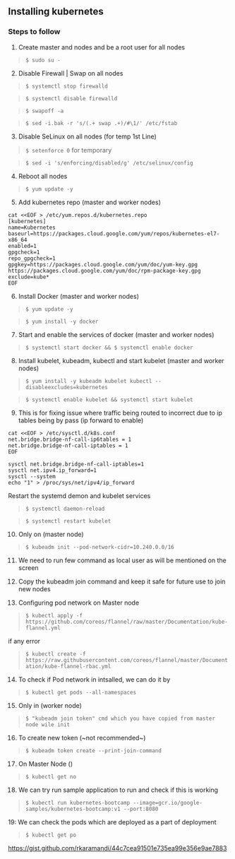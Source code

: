 ## Installing kubernetes 

### Steps to follow
1. Create master and nodes and be a root user for all nodes
 
 > `$ sudo su - `
 
2. Disable Firewall | Swap on all nodes
 
 > `$ systemctl stop firewalld`
 
 > `$ systemctl disable firewalld`
  
 > `$ swapoff -a`
 
 > `$ sed -i.bak -r 's/(.+ swap .+)/#\1/' /etc/fstab`
 
3. Disable SeLinux on all nodes (for temp 1st Line)
  
 > `$ setenforce 0` for temporary
 
 > `$ sed -i 's/enforcing/disabled/g' /etc/selinux/config`
 
4. Reboot all nodes
 
 > `$ yum update -y`
 
5. Add kubernetes repo (master and worker nodes)
 
 ```
 cat <<EOF > /etc/yum.repos.d/kubernetes.repo
 [kubernetes]
 name=Kubernetes
 baseurl=https://packages.cloud.google.com/yum/repos/kubernetes-el7-x86_64
 enabled=1
 gpgcheck=1
 repo_gpgcheck=1
 gpgkey=https://packages.cloud.google.com/yum/doc/yum-key.gpg https://packages.cloud.google.com/yum/doc/rpm-package-key.gpg
 exclude=kube*
 EOF
 ```
 
6. Install Docker (master and worker nodes)
 
 > `$ yum update -y`
 
 > `$ yum install -y docker`
 
7. Start and enable the services of docker (master and worker nodes)
 
 > `$ systemctl start docker && $ systemctl enable docker `
 
8. Install kubelet, kubeadm, kubectl and start kubelet (master and worker nodes)
 
 > `$ yum install -y kubeadm kubelet kubectl --disableexcludes=kubernetes`
 
 > `$ systemctl enable kubelet && systemctl start kubelet`
 
9. This is for fixing issue where traffic being routed to incorrect due to ip tables being by pass (ip forward to enable)
  ```
  cat <<EOF > /etc/sysctl.d/k8s.conf
  net.bridge.bridge-nf-call-ip6tables = 1
  net.bridge.bridge-nf-call-iptables = 1
  EOF
  
  sysctl net.bridge.bridge-nf-call-iptables=1
  sysctl net.ipv4.ip_forward=1
  sysctl --system
  echo "1" > /proc/sys/net/ipv4/ip_forward
  ```
  Restart the systemd demon and kubelet services
 
 > `$ systemctl daemon-reload`
 
 > `$ systemctl restart kubelet`

 
10. Only on (master node)
 
 > `$ kubeadm init --pod-network-cidr=10.240.0.0/16`
 
11. We need to run few command as local user as will be mentioned on the screen
 
12. Copy the kubeadm join command and keep it safe for future use to join new nodes
 
 
13. Configuring pod network on Master node
 
 > `$ kubectl apply -f https://github.com/coreos/flannel/raw/master/Documentation/kube-flannel.yml`
 
 if any error
 
 > `$ kubectl create -f https://raw.githubusercontent.com/coreos/flannel/master/Documentation/kube-flannel-rbac.yml`
 
14. To check if Pod network in intsalled, we can do it by
 
 > `$ kubectl get pods --all-namespaces`
 
15. Only in (worker node)
 
 > `$ "kubeadm join token" cmd which you have copied from master node wile init`
 
16. To create new token (~not recommended~)

> `$ kubeadm token create --print-join-command`

17. On Master Node ()
> `$ kubectl get no`

18. We can try run sample application to run and check if this is working
> `$ kubectl run kubernetes-bootcamp --image=gcr.io/google-samples/kubernetes-bootcamp:v1 --port:8080 `

19: We can check the pods which are deployed as a part of deployment
> `$ kubectl get po`


https://gist.github.com/rkaramandi/44c7cea91501e735ea99e356e9ae7883
